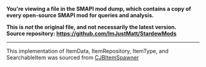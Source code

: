 **You're viewing a file in the SMAPI mod dump, which contains a copy of every open-source SMAPI mod
for queries and analysis.**

**This is _not_ the original file, and not necessarily the latest version.**  
**Source repository: https://github.com/ImJustMatt/StardewMods**

----

This implementation of ItemData, ItemRepository, ItemType, and SearchableItem
was sourced from [CJBItemSpawner](https://github.com/CJBok/SDV-Mods/tree/master/CJBItemSpawner)